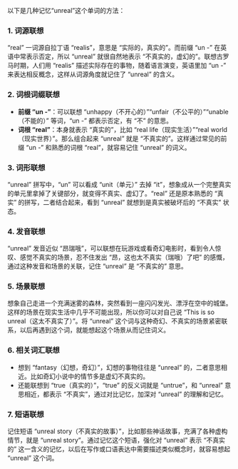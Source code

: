 以下是几种记忆“unreal”这个单词的方法：

### 1. 词源联想
“real” 一词源自拉丁语 “realis”，意思是 “实际的，真实的”。而前缀 “un -” 在英语中常表示否定，所以 “unreal” 就很自然地表示 “不真实的，虚幻的”。联想古罗马时期，人们用 “realis” 描述实际存在的事物，随着语言演变，英语里加 “un -” 来表达相反概念，这样从词源角度就记住了 “unreal” 的含义。

### 2. 词根词缀联想
 - **前缀 “un -”**：可以联想 “unhappy（不开心的）”“unfair（不公平的）”“unable（不能的）” 等词，“un -” 都表示否定，有 “不” 的意思。
 - **词根 “real”**：本身就表示 “真实的”，比如 “real life（现实生活）”“real world（现实世界）”。那么组合起来 “unreal” 就是 “不真实的”。这样通过常见的前缀 “un -” 和熟悉的词根 “real”，就容易记住 “unreal” 的词义。

### 3. 词形联想
“unreal” 拼写中，“un” 可以看成 “unit（单元）” 去掉 “it”，想象成从一个完整真实的单元里拿掉了关键部分，就变得不真实、虚幻了。“real” 还是原本熟悉的 “真实” 的拼写，二者结合起来，看到 “unreal” 就想到是真实被破坏后的 “不真实” 状态。

### 4. 发音联想
“unreal” 发音近似 “昂瑞哦”，可以联想在玩游戏或看奇幻电影时，看到令人惊叹、感觉不真实的场景，忍不住发出 “昂，这也太不真实（瑞哦）了吧” 的感慨，通过这种发音和场景的关联，记住 “unreal” 是 “不真实的” 意思。

### 5. 场景联想
想象自己走进一个充满迷雾的森林，突然看到一座闪闪发光、漂浮在空中的城堡。这样的场景在现实生活中几乎不可能出现，所以你可以对自己说 “This is so unreal（这太不真实了）”。将 “unreal” 这个词与这种奇幻、不真实的场景紧密联系，以后再遇到这个词，就能想起这个场景从而记住词义。

### 6. 相关词汇联想
 - 想到 “fantasy（幻想，奇幻）”，幻想的事物往往是 “unreal” 的，二者意思相近。比如奇幻小说中的情节多是虚幻不真实的。
 - 还能联想到 “true（真实的）”，“true” 的反义词就是 “untrue”，和 “unreal” 意思相近，都表示 “不真实”，通过对比记忆，加深对 “unreal” 的理解和记忆。

### 7. 短语联想
记住短语 “unreal story（不真实的故事）”，比如那些神话故事，充满了各种虚构情节，就是 “unreal story”。通过记忆这个短语，强化对 “unreal” 表示 “不真实的” 这一含义的记忆，以后在写作或口语表达中需要描述类似概念时，就容易想起 “unreal” 这个词。 